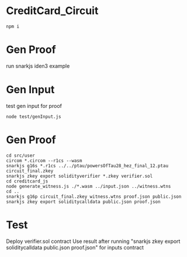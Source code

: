 # CreditCard_Circuit
```
npm i
```
# Gen Proof
run snarkjs iden3 example

# Gen Input 
test gen input for proof
```
node test/genInput.js
```
# Gen Proof
```
cd src/user
circom *.circom --r1cs --wasm
snarkjs g16s *.r1cs ../../ptau/powersOfTau28_hez_final_12.ptau  circuit_final.zkey
snarkjs zkey export solidityverifier *.zkey verifier.sol
cd creditcard_js
node generate_witness.js ./*.wasm ../input.json ../witness.wtns
cd ..
snarkjs g16p circuit_final.zkey witness.wtns proof.json public.json
snarkjs zkey export soliditycalldata public.json proof.json
```
# Test
Deploy verifier.sol contract
Use result after running "snarkjs zkey export soliditycalldata public.json proof.json" for inputs contract

